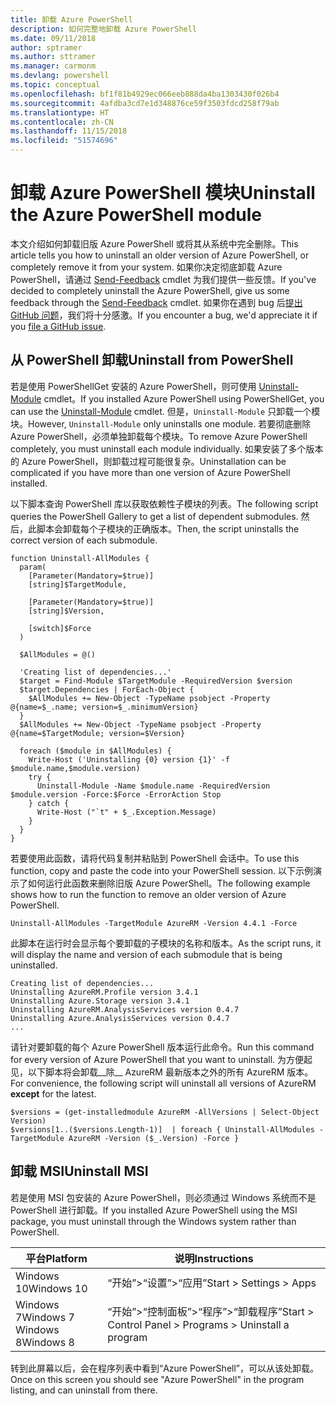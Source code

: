 ```yaml
---
title: 卸载 Azure PowerShell
description: 如何完整地卸载 Azure PowerShell
ms.date: 09/11/2018
author: sptramer
ms.author: sttramer
ms.manager: carmonm
ms.devlang: powershell
ms.topic: conceptual
ms.openlocfilehash: bf1f81b4929ec066eeb888da4ba1303430f026b4
ms.sourcegitcommit: 4afdba3cd7e1d348876ce59f3503fdcd258f79ab
ms.translationtype: HT
ms.contentlocale: zh-CN
ms.lasthandoff: 11/15/2018
ms.locfileid: "51574696"
---
```

# <a name="uninstall-the-azure-powershell-module"></a><span data-ttu-id="ee256-103">卸载 Azure PowerShell 模块</span><span class="sxs-lookup"><span data-stu-id="ee256-103">Uninstall the Azure PowerShell module</span></span>

<span data-ttu-id="ee256-104">本文介绍如何卸载旧版 Azure PowerShell 或将其从系统中完全删除。</span><span class="sxs-lookup"><span data-stu-id="ee256-104">This article tells you how to uninstall an older version of Azure PowerShell, or completely remove it from your system.</span></span> <span data-ttu-id="ee256-105">如果你决定彻底卸载 Azure PowerShell，请通过 [Send-Feedback](/powershell/module/azurerm.profile/send-feedback) cmdlet 为我们提供一些反馈。</span><span class="sxs-lookup"><span data-stu-id="ee256-105">If you've decided to completely uninstall the Azure PowerShell, give us some feedback through the [Send-Feedback](/powershell/module/azurerm.profile/send-feedback) cmdlet.</span></span>
<span data-ttu-id="ee256-106">如果你在遇到 bug 后[提出 GitHub 问题](https://github.com/azure/azure-powershell/issues)，我们将十分感激。</span><span class="sxs-lookup"><span data-stu-id="ee256-106">If you encounter a bug, we'd appreciate it if you [file a GitHub issue](https://github.com/azure/azure-powershell/issues).</span></span>

## <a name="uninstall-from-powershell"></a><span data-ttu-id="ee256-107">从 PowerShell 卸载</span><span class="sxs-lookup"><span data-stu-id="ee256-107">Uninstall from PowerShell</span></span>

<span data-ttu-id="ee256-108">若是使用 PowerShellGet 安装的 Azure PowerShell，则可使用 [Uninstall-Module](/powershell/module/powershellget/uninstall-module) cmdlet。</span><span class="sxs-lookup"><span data-stu-id="ee256-108">If you installed Azure PowerShell using PowerShellGet, you can use the [Uninstall-Module](/powershell/module/powershellget/uninstall-module) cmdlet.</span></span> <span data-ttu-id="ee256-109">但是，`Uninstall-Module` 只卸载一个模块。</span><span class="sxs-lookup"><span data-stu-id="ee256-109">However, `Uninstall-Module` only uninstalls one module.</span></span> <span data-ttu-id="ee256-110">若要彻底删除 Azure PowerShell，必须单独卸载每个模块。</span><span class="sxs-lookup"><span data-stu-id="ee256-110">To remove Azure PowerShell completely, you must uninstall each module individually.</span></span> <span data-ttu-id="ee256-111">如果安装了多个版本的 Azure PowerShell，则卸载过程可能很复杂。</span><span class="sxs-lookup"><span data-stu-id="ee256-111">Uninstallation can be complicated if you have more than one version of Azure PowerShell installed.</span></span>

<span data-ttu-id="ee256-112">以下脚本查询 PowerShell 库以获取依赖性子模块的列表。</span><span class="sxs-lookup"><span data-stu-id="ee256-112">The following script queries the PowerShell Gallery to get a list of dependent submodules.</span></span> <span data-ttu-id="ee256-113">然后，此脚本会卸载每个子模块的正确版本。</span><span class="sxs-lookup"><span data-stu-id="ee256-113">Then, the script uninstalls the correct version of each submodule.</span></span>

```powershell-interactive
function Uninstall-AllModules {
  param(
    [Parameter(Mandatory=$true)]
    [string]$TargetModule,

    [Parameter(Mandatory=$true)]
    [string]$Version,

    [switch]$Force
  )

  $AllModules = @()

  'Creating list of dependencies...'
  $target = Find-Module $TargetModule -RequiredVersion $version
  $target.Dependencies | ForEach-Object {
    $AllModules += New-Object -TypeName psobject -Property @{name=$_.name; version=$_.minimumVersion}
  }
  $AllModules += New-Object -TypeName psobject -Property @{name=$TargetModule; version=$Version}

  foreach ($module in $AllModules) {
    Write-Host ('Uninstalling {0} version {1}' -f $module.name,$module.version)
    try {
      Uninstall-Module -Name $module.name -RequiredVersion $module.version -Force:$Force -ErrorAction Stop
    } catch {
      Write-Host ("`t" + $_.Exception.Message)
    }
  }
}
```

<span data-ttu-id="ee256-114">若要使用此函数，请将代码复制并粘贴到 PowerShell 会话中。</span><span class="sxs-lookup"><span data-stu-id="ee256-114">To use this function, copy and paste the code into your PowerShell session.</span></span> <span data-ttu-id="ee256-115">以下示例演示了如何运行此函数来删除旧版 Azure PowerShell。</span><span class="sxs-lookup"><span data-stu-id="ee256-115">The following example shows how to run the function to remove an older version of Azure PowerShell.</span></span>

```powershell-interactive
Uninstall-AllModules -TargetModule AzureRM -Version 4.4.1 -Force
```

<span data-ttu-id="ee256-116">此脚本在运行时会显示每个要卸载的子模块的名称和版本。</span><span class="sxs-lookup"><span data-stu-id="ee256-116">As the script runs, it will display the name and version of each submodule that is being uninstalled.</span></span>

```output
Creating list of dependencies...
Uninstalling AzureRM.Profile version 3.4.1
Uninstalling Azure.Storage version 3.4.1
Uninstalling AzureRM.AnalysisServices version 0.4.7
Uninstalling Azure.AnalysisServices version 0.4.7
...
```

<span data-ttu-id="ee256-117">请针对要卸载的每个 Azure PowerShell 版本运行此命令。</span><span class="sxs-lookup"><span data-stu-id="ee256-117">Run this command for every version of Azure PowerShell that you want to uninstall.</span></span> <span data-ttu-id="ee256-118">为方便起见，以下脚本将会卸载__除__ AzureRM 最新版本之外的所有 AzureRM 版本。</span><span class="sxs-lookup"><span data-stu-id="ee256-118">For convenience, the following script will uninstall all versions of AzureRM __except__ for the latest.</span></span>

```powershell-interactive
$versions = (get-installedmodule AzureRM -AllVersions | Select-Object Version)
$versions[1..($versions.Length-1)]  | foreach { Uninstall-AllModules -TargetModule AzureRM -Version ($_.Version) -Force }
```

## <a name="uninstall-msi"></a><span data-ttu-id="ee256-119">卸载 MSI</span><span class="sxs-lookup"><span data-stu-id="ee256-119">Uninstall MSI</span></span>

<span data-ttu-id="ee256-120">若是使用 MSI 包安装的 Azure PowerShell，则必须通过 Windows 系统而不是 PowerShell 进行卸载。</span><span class="sxs-lookup"><span data-stu-id="ee256-120">If you installed Azure PowerShell using the MSI package, you must uninstall through the Windows system rather than PowerShell.</span></span>

| <span data-ttu-id="ee256-121">平台</span><span class="sxs-lookup"><span data-stu-id="ee256-121">Platform</span></span> | <span data-ttu-id="ee256-122">说明</span><span class="sxs-lookup"><span data-stu-id="ee256-122">Instructions</span></span> |
|----------|--------------|
| <span data-ttu-id="ee256-123">Windows 10</span><span class="sxs-lookup"><span data-stu-id="ee256-123">Windows 10</span></span> | <span data-ttu-id="ee256-124">“开始”>“设置”>“应用”</span><span class="sxs-lookup"><span data-stu-id="ee256-124">Start > Settings > Apps</span></span> |
| <span data-ttu-id="ee256-125">Windows 7</span><span class="sxs-lookup"><span data-stu-id="ee256-125">Windows 7</span></span> </br><span data-ttu-id="ee256-126">Windows 8</span><span class="sxs-lookup"><span data-stu-id="ee256-126">Windows 8</span></span> | <span data-ttu-id="ee256-127">“开始”>“控制面板”>“程序”>“卸载程序”</span><span class="sxs-lookup"><span data-stu-id="ee256-127">Start > Control Panel > Programs > Uninstall a program</span></span> |

<span data-ttu-id="ee256-128">转到此屏幕以后，会在程序列表中看到“Azure PowerShell”，可以从该处卸载。</span><span class="sxs-lookup"><span data-stu-id="ee256-128">Once on this screen you should see "Azure PowerShell" in the program listing, and can uninstall from there.</span></span>
